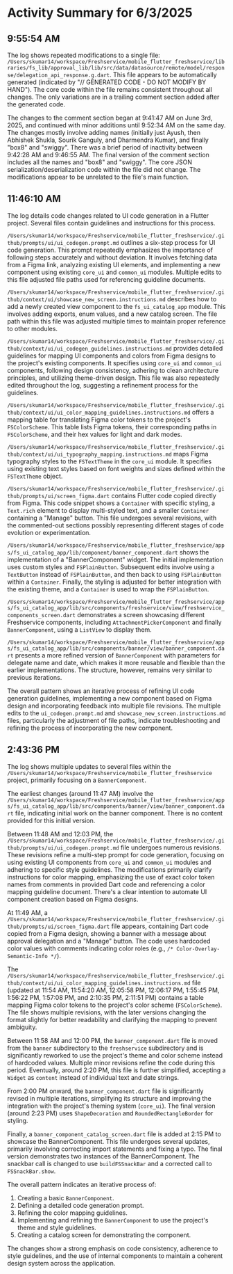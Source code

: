 # Activity Summary for 6/3/2025

## 9:55:54 AM
The log shows repeated modifications to a single file: `/Users/skumar14/workspace/Freshservice/mobile_flutter_freshservice/libraries/fs_lib/approval_lib/lib/src/data/datasource/remote/model/response/delegation_api_response.g.dart`.  This file appears to be automatically generated (indicated by "// GENERATED CODE - DO NOT MODIFY BY HAND"). The core code within the file remains consistent throughout all changes.  The only variations are in a trailing comment section added after the generated code.

The changes to the comment section began at 9:41:47 AM on June 3rd, 2025,  and continued with minor additions until 9:52:34 AM on the same day. The changes mostly involve adding names (initially just Ayush, then Abhishek Shukla, Sourik Ganguly, and Dharmendra Kumar), and finally "box8" and "swiggy".  There was a brief period of inactivity between 9:42:28 AM and 9:46:55 AM.  The final version of the comment section includes all the names and "box8" and "swiggy".  The core JSON serialization/deserialization code within the file did not change.  The modifications appear to be unrelated to the file's main function.


## 11:46:10 AM
The log details code changes related to UI code generation in a Flutter project.  Several files contain guidelines and instructions for this process.

`/Users/skumar14/workspace/Freshservice/mobile_flutter_freshservice/.github/prompts/ui/ui_codegen.prompt.md` outlines a six-step process for UI code generation.  This prompt repeatedly emphasizes the importance of following steps accurately and without deviation. It involves fetching data from a Figma link, analyzing existing UI elements, and implementing a new component using existing `core_ui` and `common_ui` modules. Multiple edits to this file adjusted file paths used for referencing guideline documents.

`/Users/skumar14/workspace/Freshservice/mobile_flutter_freshservice/.github/context/ui/showcase_new_screen.instructions.md` describes how to add a newly created view component to the `fs_ui_catalog_app` module.  This involves adding exports, enum values, and a new catalog screen.  The file path within this file was adjusted multiple times to maintain proper reference to other modules.

`/Users/skumar14/workspace/Freshservice/mobile_flutter_freshservice/.github/context/ui/ui_codegen_guidelines.instructions.md` provides detailed guidelines for mapping UI components and colors from Figma designs to the project's existing components. It specifies using `core_ui` and `common_ui` components, following design consistency, adhering to clean architecture principles, and utilizing theme-driven design.  This file was also repeatedly edited throughout the log, suggesting a refinement process for the guidelines.


`/Users/skumar14/workspace/Freshservice/mobile_flutter_freshservice/.github/context/ui/ui_color_mapping_guidelines.instructions.md` offers a mapping table for translating Figma color tokens to the project's `FSColorScheme`.  This table lists Figma tokens, their corresponding paths in `FSColorScheme`, and their hex values for light and dark modes.


`/Users/skumar14/workspace/Freshservice/mobile_flutter_freshservice/.github/context/ui/ui_typography_mapping.instructions.md` maps Figma typography styles to the `FSTextTheme` in the `core_ui` module.  It specifies using existing text styles based on font weights and sizes defined within the `FSTextTheme` object.

`/Users/skumar14/workspace/Freshservice/mobile_flutter_freshservice/.github/prompts/ui/screen_figma.dart` contains Flutter code copied directly from Figma. This code snippet shows a `Container` with specific styling, a `Text.rich` element to display multi-styled text, and a smaller `Container` containing a "Manage" button. This file undergoes several revisions, with the commented-out sections possibly representing different stages of code evolution or experimentation.

`/Users/skumar14/workspace/Freshservice/mobile_flutter_freshservice/apps/fs_ui_catalog_app/lib/component/banner_component.dart` shows the implementation of a "BannerComponent" widget.  The initial implementation uses custom styles and `FSPlainButton`.  Subsequent edits involve using a `TextButton` instead of `FSPlainButton`, and then back to using `FSPlainButton` within a `Container`. Finally, the styling is adjusted for better integration with the existing theme, and a `Container` is used to wrap the `FSPlainButton`.

`/Users/skumar14/workspace/Freshservice/mobile_flutter_freshservice/apps/fs_ui_catalog_app/lib/src/components/freshservice/view/freshservice_components_screen.dart` demonstrates a screen showcasing different Freshservice components, including `AttachmentPickerComponent` and finally `BannerComponent`, using a `ListView` to display them.

`/Users/skumar14/workspace/Freshservice/mobile_flutter_freshservice/apps/fs_ui_catalog_app/lib/src/components/banner/view/banner_component.dart` presents a more refined version of `BannerComponent` with parameters for delegate name and date, which makes it more reusable and flexible than the earlier implementations. The structure, however, remains very similar to previous iterations.

The overall pattern shows an iterative process of refining UI code generation guidelines, implementing a new component based on Figma design and incorporating feedback into multiple file revisions. The multiple edits to the `ui_codegen.prompt.md` and `showcase_new_screen.instructions.md` files, particularly the adjustment of file paths, indicate troubleshooting and refining the process of incorporating the new component.


## 2:43:36 PM
The log shows multiple updates to several files within the `/Users/skumar14/workspace/Freshservice/mobile_flutter_freshservice` project, primarily focusing on a `BannerComponent`.

The earliest changes (around 11:47 AM) involve the `/Users/skumar14/workspace/Freshservice/mobile_flutter_freshservice/apps/fs_ui_catalog_app/lib/src/components/banner/view/banner_component.dart` file, indicating initial work on the banner component.  There is no content provided for this initial version.

Between 11:48 AM and 12:03 PM, the `/Users/skumar14/workspace/Freshservice/mobile_flutter_freshservice/.github/prompts/ui/ui_codegen.prompt.md` file undergoes numerous revisions.  These revisions refine a multi-step prompt for code generation, focusing on using existing UI components from `core_ui` and `common_ui` modules and adhering to specific style guidelines. The modifications primarily clarify instructions for color mapping, emphasizing the use of exact color token names from comments in provided Dart code and referencing a color mapping guideline document.  There's a clear intention to automate UI component creation based on Figma designs.

At 11:49 AM, a `/Users/skumar14/workspace/Freshservice/mobile_flutter_freshservice/.github/prompts/ui/screen_figma.dart` file appears, containing Dart code copied from a Figma design,  showing a banner with a message about approval delegation and a "Manage" button.  The code uses hardcoded color values with comments indicating color roles (e.g., `/* Color-Overlay-Semantic-Info */`).

The `/Users/skumar14/workspace/Freshservice/mobile_flutter_freshservice/.github/context/ui/ui_color_mapping_guidelines.instructions.md` file (updated at 11:54 AM, 11:54:20 AM, 12:05:58 PM, 12:06:17 PM, 1:55:45 PM, 1:56:22 PM, 1:57:08 PM, and 2:10:35 PM, 2:11:51 PM) contains a table mapping Figma color tokens to the project's color scheme (`FSColorScheme`).  The file shows  multiple revisions, with the later versions changing the format slightly for better readability and clarifying the mapping to prevent ambiguity.


Between 11:58 AM and 12:00 PM, the `banner_component.dart` file is moved from the `banner` subdirectory to the `freshservice` subdirectory and is significantly reworked to use the project's theme and color scheme instead of hardcoded values.  Multiple minor revisions refine the code during this period.  Eventually, around 2:20 PM, this file is further simplified, accepting a `Widget` as `content` instead of individual text and date strings.


From 2:00 PM onward, the `banner_component.dart` file is significantly revised in multiple iterations, simplifying its structure and improving the integration with the project's theming system (`core_ui`).   The final version (around 2:23 PM) uses `ShapeDecoration` and `RoundedRectangleBorder` for styling.

Finally, a `banner_component_catalog_screen.dart` file is added at 2:15 PM to showcase the BannerComponent.  This file undergoes several updates, primarily involving correcting import statements and fixing a typo. The final version demonstrates two instances of the BannerComponent.  The snackbar call is changed to use `buildFSSnackBar` and a corrected call to `FSSnackBar.show`.

The overall pattern indicates an iterative process of:
1.  Creating a basic `BannerComponent`.
2.  Defining a detailed code generation prompt.
3.  Refining the color mapping guidelines.
4.  Implementing and refining the `BannerComponent` to use the project's theme and style guidelines.
5.  Creating a catalog screen for demonstrating the component.

The changes show a strong emphasis on code consistency, adherence to style guidelines, and the use of internal components to maintain a coherent design system across the application.
